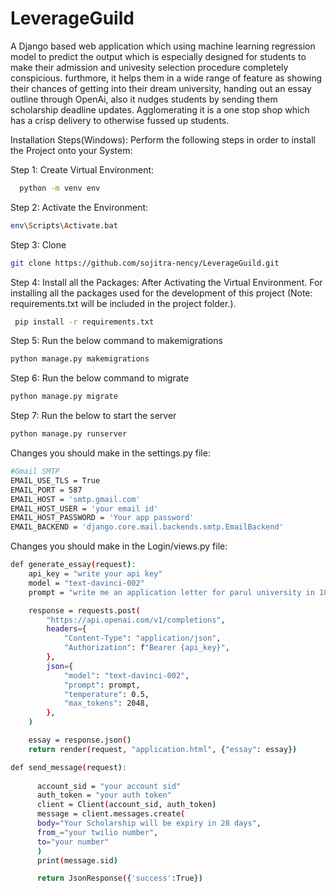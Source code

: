 
# LeverageGuild

A Django based web application which using machine learning regression model to predict the output which is especially designed for students to make their admission and univesity selection procedure completely conspicious. furthmore, it helps them in a wide range of feature as showing their chances of getting into their dream university, handing out an essay outline through OpenAi, also it nudges students by sending them scholarship deadline updates. Agglomerating it is a one stop shop which has a crisp delivery to otherwise fussed up students.

Installation Steps(Windows): 
Perform the following steps in order to install the Project onto your System: 

Step 1: Create Virtual Environment: 
```bash
  python -m venv env
```

Step 2: Activate the Environment:  
```bash
env\Scripts\Activate.bat
``` 

Step 3: Clone 
```bash
git clone https://github.com/sojitra-nency/LeverageGuild.git
``` 
Step 4: Install all the Packages: After Activating the Virtual Environment. For installing all the packages used for the development of this project (Note: requirements.txt will be included in the project folder.).
```bash
 pip install -r requirements.txt
 ```

Step 5: Run the below command to makemigrations
 ```bash
 python manage.py makemigrations
 ```
Step 6: Run the below command to migrate
  ```bash
 python manage.py migrate
 ```
Step 7: Run the below to start the server
  ```bash
 python manage.py runserver

 ```
 Changes you should make in the settings.py file:
 ```bash	
#Gmail SMTP
EMAIL_USE_TLS = True
EMAIL_PORT = 587
EMAIL_HOST = 'smtp.gmail.com'
EMAIL_HOST_USER = 'your email id'
EMAIL_HOST_PASSWORD = 'Your app password'
EMAIL_BACKEND = 'django.core.mail.backends.smtp.EmailBackend'
```
Changes you should make in the Login/views.py file:
```bash
def generate_essay(request):
    api_key = "write your api key"
    model = "text-davinci-002"
    prompt = "write me an application letter for parul university in 1000 words"

    response = requests.post(
        "https://api.openai.com/v1/completions",
        headers={
            "Content-Type": "application/json",
            "Authorization": f"Bearer {api_key}",
        },
        json={
            "model": "text-davinci-002",
            "prompt": prompt,
            "temperature": 0.5,
            "max_tokens": 2048,
        },
    )

    essay = response.json()
    return render(request, "application.html", {"essay": essay})
```	

```bash
def send_message(request):
      
      account_sid = "your account sid"
      auth_token = "your auth token"
      client = Client(account_sid, auth_token)
      message = client.messages.create(
      body="Your Scholarship will be expiry in 28 days",
      from_="your twilio number",
      to="your number"
      )
      print(message.sid)

      return JsonResponse({'success':True})
```
